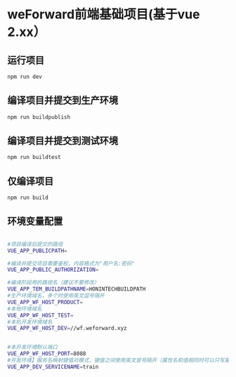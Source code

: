 # weForward前端基础项目(基于vue 2.xx）

## 运行项目

```bash
npm run dev
```

## 编译项目并提交到生产环境

```bash
npm run buildpublish
```

## 编译项目并提交到测试环境

```bash
npm run buildtest
```

## 仅编译项目

```bash
npm run build
```


## 环境变量配置

```bash

#项目编译后提交的路径
VUE_APP_PUBLICPATH=

#编译并提交项目需要鉴权，内容格式为"用户名:密码"
VUE_APP_PUBLIC_AUTHORIZATION=

#编译阶段用的路径名（建议不要修改）
VUE_APP_TEM_BUILDPATHNAME=HONINTECHBUILDPATH
#生产环境域名，多个时使用英文逗号隔开
VUE_APP_WF_HOST_PRODUCT=
#本地环境域名
VUE_APP_WF_HOST_TEST=
#本机开发环境域名
VUE_APP_WF_HOST_DEV=//wf.weforward.xyz


#本开发环境默认端口
VUE_APP_WF_HOST_PORT=8088
#开发环境】服务名映射键值对模式，键值之间使用英文冒号隔开（属性名和值相同时可以只写属性名例如train等同于train:train），有多对值时使用英文冒号隔开
VUE_APP_DEV_SERVICENAME=train
```

